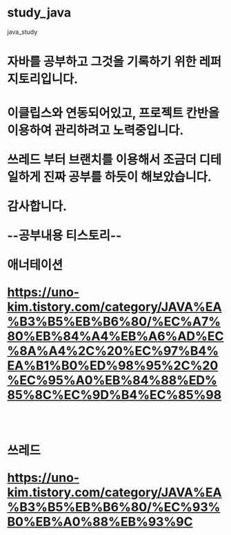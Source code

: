 # study_java
java_study

<h1>자바를 공부하고 그것을 기록하기 위한 레퍼지토리입니다.<h1>

이클립스와 연동되어있고, 프로젝트  칸반을 이용하여 관리하려고 노력중입니다.

쓰레드 부터 브랜치를 이용해서 조금더 디테일하게 진짜 공부를 하듯이 해보았습니다.

감사합니다.


--공부내용 티스토리--

애너테이션

https://uno-kim.tistory.com/category/JAVA%EA%B3%B5%EB%B6%80/%EC%A7%80%EB%84%A4%EB%A6%AD%EC%8A%A4%2C%20%EC%97%B4%EA%B1%B0%ED%98%95%2C%20%EC%95%A0%EB%84%88%ED%85%8C%EC%9D%B4%EC%85%98

<br>

쓰레드
<br>

https://uno-kim.tistory.com/category/JAVA%EA%B3%B5%EB%B6%80/%EC%93%B0%EB%A0%88%EB%93%9C
